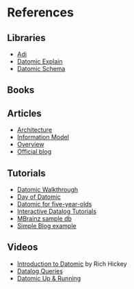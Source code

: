 References
==========

## Libraries

- [Adi](https://github.com/zcaudate/adi)
- [Datomic Explain](https://github.com/dwhjames/datomic-q-explain)
- [Datomic Schema](https://github.com/Yuppiechef/datomic-schema)

## Books

## Articles

- [Architecture](http://www.infoq.com/articles/Architecture-Datomic)
- [Information Model](http://www.infoq.com/articles/Datomic-Information-Model)
- [Overview](http://www.slideshare.net/StampedeCon/datomic-a-modern-database-stampedecon-2014)
- [Official blog](http://blog.datomic.com/?view=flipcard)

## Tutorials

- [Datomic Walkthrough](http://www.danneu.com/posts/authordb-datomic-tutorial/)
- [Day of Datomic](https://github.com/Datomic/day-of-datomic)
- [Datomic for five-year-olds](http://www.flyingmachinestudios.com/programming/datomic-for-five-year-olds/)
- [Interactive Datalog Tutorials](http://www.learndatalogtoday.org)
- [MBrainz sample db](https://github.com/Datomic/mbrainz-sample)
- [Simple Blog example](https://gist.github.com/a2ndrade/5651419)

## Videos

- [Introduction to Datomic](http://docs.datomic.com/tutorial_video.html#!prettyPhoto/0/) by Rich Hickey
- [Datalog Queries](https://www.youtube.com/watch?v=bAilFQdaiHk)
- [Datomic Up & Running](https://www.youtube.com/watch?v=ao7xEwCjrWQ)
